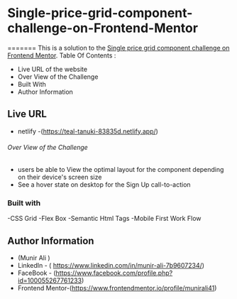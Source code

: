 # Single-price-grid-component-challenge-on-Frontend-Mentor

=======
This is a solution to the [Single price grid component challenge on Frontend Mentor](https://www.frontendmentor.io/challenges/single-price-grid-component-5ce41129d0ff452fec5abbbc).
Table Of Contents :
- Live URL of the website
- Over View of the Challenge
- Built With
- Author Information
## Live URL
- netlify -(https://teal-tanuki-83835d.netlify.app/)
###### Over View of the Challenge
- users be able to View the optimal layout for the component depending on their device's screen size 
- See a hover state on desktop for the Sign Up call-to-action

### Built with
-CSS Grid
-Flex Box
-Semantic Html Tags
-Mobile First Work Flow

## Author Information
 -  (Munir Ali )
 - LinkedIn - ( https://www.linkedin.com/in/munir-ali-7b9607234/)
 - FaceBook - (https://www.facebook.com/profile.php?id=100055267761233)
 - Frontend Mentor-(https://www.frontendmentor.io/profile/munirali41)
 


